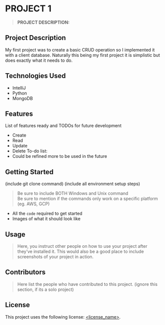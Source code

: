 # PROJECT 1

>**PROJECT DESCRIPTION:** 
## Project Description

My first project was to create a basic CRUD operation so I implemented it with a client database. Naturally this being my first project it is simplistic but does exactly what it needs to do.
## Technologies Used
* IntelliJ
* Python
* MongoDB
## Features
List of features ready and TODOs for future development
* Create
* Read
* Update
* Delete
To-do list:
* Could be refined more to be used in the future
## Getting Started
   
(include git clone command)
(include all environment setup steps)
> Be sure to include BOTH Windows and Unix command  
> Be sure to mention if the commands only work on a specific platform (eg. AWS, GCP)
- All the `code` required to get started
- Images of what it should look like
## Usage
> Here, you instruct other people on how to use your project after they’ve installed it. This would also be a good place to include screenshots of your project in action.
## Contributors
> Here list the people who have contributed to this project. (ignore this section, if its a solo project)
## License
This project uses the following license: [<license_name>](<link>).
